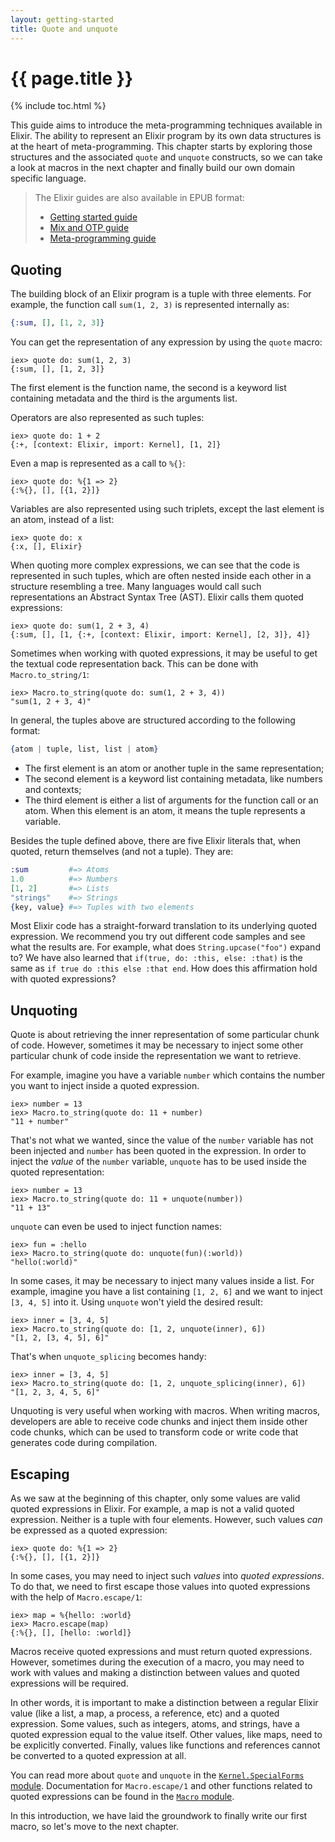 ```yaml
---
layout: getting-started
title: Quote and unquote
---
```


# {{ page.title }}

{% include toc.html %}

This guide aims to introduce the meta-programming techniques available in Elixir. The ability to represent an Elixir program by its own data structures is at the heart of meta-programming. This chapter starts by exploring those structures and the associated `quote` and `unquote` constructs, so we can take a look at macros in the next chapter and finally build our own domain specific language.

> The Elixir guides are also available in EPUB format:
>
>   * [Getting started guide](https://repo.hex.pm/guides/elixir/elixir-getting-started-guide.epub)
>   * [Mix and OTP guide](https://repo.hex.pm/guides/elixir/mix-and-otp.epub)
>   * [Meta-programming guide](https://repo.hex.pm/guides/elixir/meta-programming-in-elixir.epub)

## Quoting

The building block of an Elixir program is a tuple with three elements. For example, the function call `sum(1, 2, 3)` is represented internally as:

```elixir
{:sum, [], [1, 2, 3]}
```

You can get the representation of any expression by using the `quote` macro:

```iex
iex> quote do: sum(1, 2, 3)
{:sum, [], [1, 2, 3]}
```

The first element is the function name, the second is a keyword list containing metadata and the third is the arguments list.

Operators are also represented as such tuples:

```iex
iex> quote do: 1 + 2
{:+, [context: Elixir, import: Kernel], [1, 2]}
```

Even a map is represented as a call to `%{}`:

```iex
iex> quote do: %{1 => 2}
{:%{}, [], [{1, 2}]}
```

Variables are also represented using such triplets, except the last element is an atom, instead of a list:

```iex
iex> quote do: x
{:x, [], Elixir}
```

When quoting more complex expressions, we can see that the code is represented in such tuples, which are often nested inside each other in a structure resembling a tree. Many languages would call such representations an Abstract Syntax Tree (AST). Elixir calls them quoted expressions:

```iex
iex> quote do: sum(1, 2 + 3, 4)
{:sum, [], [1, {:+, [context: Elixir, import: Kernel], [2, 3]}, 4]}
```

Sometimes when working with quoted expressions, it may be useful to get the textual code representation back. This can be done with `Macro.to_string/1`:

```iex
iex> Macro.to_string(quote do: sum(1, 2 + 3, 4))
"sum(1, 2 + 3, 4)"
```

In general, the tuples above are structured according to the following format:

```elixir
{atom | tuple, list, list | atom}
```

* The first element is an atom or another tuple in the same representation;
* The second element is a keyword list containing metadata, like numbers and contexts;
* The third element is either a list of arguments for the function call or an atom. When this element is an atom, it means the tuple represents a variable.

Besides the tuple defined above, there are five Elixir literals that, when quoted, return themselves (and not a tuple). They are:

```elixir
:sum         #=> Atoms
1.0          #=> Numbers
[1, 2]       #=> Lists
"strings"    #=> Strings
{key, value} #=> Tuples with two elements
```

Most Elixir code has a straight-forward translation to its underlying quoted expression. We recommend you try out different code samples and see what the results are. For example, what does `String.upcase("foo")` expand to? We have also learned that `if(true, do: :this, else: :that)` is the same as `if true do :this else :that end`. How does this affirmation hold with quoted expressions?

## Unquoting

Quote is about retrieving the inner representation of some particular chunk of code. However, sometimes it may be necessary to inject some other particular chunk of code inside the representation we want to retrieve.

For example, imagine you have a variable `number` which contains the number you want to inject inside a quoted expression.

```iex
iex> number = 13
iex> Macro.to_string(quote do: 11 + number)
"11 + number"
```

That's not what we wanted, since the value of the `number` variable has not been injected and `number` has been quoted in the expression. In order to inject the *value* of the `number` variable, `unquote` has to be used inside the quoted representation:

```iex
iex> number = 13
iex> Macro.to_string(quote do: 11 + unquote(number))
"11 + 13"
```

`unquote` can even be used to inject function names:

```iex
iex> fun = :hello
iex> Macro.to_string(quote do: unquote(fun)(:world))
"hello(:world)"
```

In some cases, it may be necessary to inject many values inside a list. For example, imagine you have a list containing `[1, 2, 6]` and we want to inject `[3, 4, 5]` into it. Using `unquote` won't yield the desired result:

```iex
iex> inner = [3, 4, 5]
iex> Macro.to_string(quote do: [1, 2, unquote(inner), 6])
"[1, 2, [3, 4, 5], 6]"
```

That's when `unquote_splicing` becomes handy:

```iex
iex> inner = [3, 4, 5]
iex> Macro.to_string(quote do: [1, 2, unquote_splicing(inner), 6])
"[1, 2, 3, 4, 5, 6]"
```

Unquoting is very useful when working with macros. When writing macros, developers are able to receive code chunks and inject them inside other code chunks, which can be used to transform code or write code that generates code during compilation.

## Escaping

As we saw at the beginning of this chapter, only some values are valid quoted expressions in Elixir. For example, a map is not a valid quoted expression. Neither is a tuple with four elements. However, such values *can* be expressed as a quoted expression:

```iex
iex> quote do: %{1 => 2}
{:%{}, [], [{1, 2}]}
```

In some cases, you may need to inject such *values* into *quoted expressions*. To do that, we need to first escape those values into quoted expressions with the help of `Macro.escape/1`:

```iex
iex> map = %{hello: :world}
iex> Macro.escape(map)
{:%{}, [], [hello: :world]}
```

Macros receive quoted expressions and must return quoted expressions. However, sometimes during the execution of a macro, you may need to work with values and making a distinction between values and quoted expressions will be required.

In other words, it is important to make a distinction between a regular Elixir value (like a list, a map, a process, a reference, etc) and a quoted expression. Some values, such as integers, atoms, and strings, have a quoted expression equal to the value itself. Other values, like maps, need to be explicitly converted. Finally, values like functions and references cannot be converted to a quoted expression at all.

You can read more about `quote` and `unquote` in the [`Kernel.SpecialForms` module](https://hexdocs.pm/elixir/Kernel.SpecialForms.html). Documentation for `Macro.escape/1` and other functions related to quoted expressions can be found in the [`Macro` module](https://hexdocs.pm/elixir/Macro.html).

In this introduction, we have laid the groundwork to finally write our first macro, so let's move to the next chapter.
